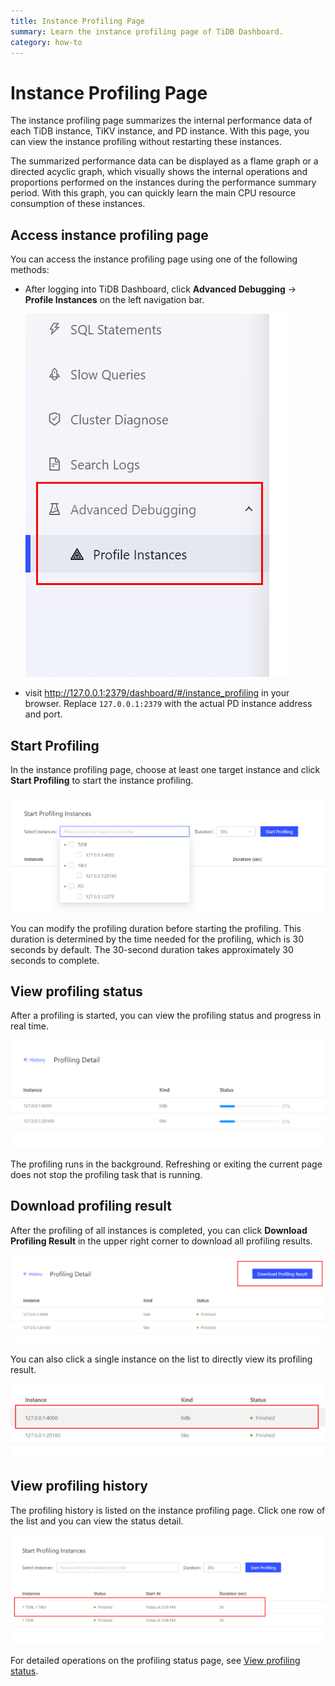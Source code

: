 ```yaml
---
title: Instance Profiling Page
summary: Learn the instance profiling page of TiDB Dashboard.
category: how-to
---
```


# Instance Profiling Page

The instance profiling page summarizes the internal performance data of each TiDB instance, TiKV instance, and PD instance. With this page, you can view the instance profiling without restarting these instances.

The summarized performance data can be displayed as a flame graph or a directed acyclic graph, which visually shows the internal operations and proportions performed on the instances during the performance summary period. With this graph, you can quickly learn the main CPU resource consumption of these instances.

## Access instance profiling page

You can access the instance profiling page using one of the following methods:

- After logging into TiDB Dashboard, click **Advanced Debugging** → **Profile Instances** on the left navigation bar.

  ![Access instance profiling page](/media/dashboard/dashboard-profiling-access.png)

- visit <http://127.0.0.1:2379/dashboard/#/instance_profiling> in your browser. Replace `127.0.0.1:2379` with the actual PD instance address and port.

## Start Profiling

In the instance profiling page, choose at least one target instance and click **Start Profiling** to start the instance profiling.

![Start instance profiling](/media/dashboard/dashboard-profiling-start.png)

You can modify the profiling duration before starting the profiling. This duration is determined by the time needed for the profiling, which is 30 seconds by default. The 30-second duration takes approximately 30 seconds to complete.

## View profiling status

After a profiling is started, you can view the profiling status and progress in real time.

![Profiling detail](/media/dashboard/dashboard-profiling-view-progress.png)

The profiling runs in the background. Refreshing or exiting the current page does not stop the profiling task that is running.

## Download profiling result

After the profiling of all instances is completed, you can click **Download Profiling Result** in the upper right corner to download all profiling results.

![Download profiling result](/media/dashboard/dashboard-profiling-download.png)

You can also click a single instance on the list to directly view its profiling result.

![Single instance result](/media/dashboard/dashboard-profiling-view-single.png)

## View profiling history

The profiling history is listed on the instance profiling page. Click one row of the list and you can view the status detail.

![View profiling history](/media/dashboard/dashboard-profiling-history.png)

For detailed operations on the profiling status page, see [View profiling status](#view-profiling-status).
